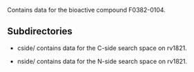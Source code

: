 Contains data for the bioactive compound F0382-0104.

## Subdirectories

- cside/ contains data for the C-side search space on rv1821.

- nside/ contains data for the N-side search space on rv1821.

